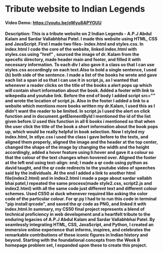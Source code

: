 # Tribute website to Indian Legends
#### Video Demo: <https://youtu.be/oWyu8APYOUU>
#### Description: This is a tribute website on 2 Indian Legends - A.P.J Abdul Kalam and Sardar Vallabhbhai Patel. I made this website using HTML, CSS and JavaScript. First I made two files- index.html and styles.css. In index.html I code the core of the website, linked index.html with styles.css using "href" , sourced the image of dr. Kalam from the specefic directory, made header main and footer, and filled it with necessary information. To each div I also gave it a class so that I can use styles.css accordingly on each text.Also to bold a single sentence, I used (b) both side of the sentence. I made a list of the books he wrote and gave each list a span id so that I can use it in script.js, as I wanted that whenever a reader clicks on the title of the books a alert pops up which will contain short information about the book. Added a footer with link to wikepedia and youtube link. Before the end of body I added script src="" and wrote the location of script.js. Also in the footer I added a link to a website which mentions more books written my dr.Kalam, I used this as I didn't want the reader to be limited. In script.js I used the alert on click function and in document.getElementById I mentioned the id of the list given before.U used this function in all 6 books i mentioned so that when the user click the title of the book a short information about the book pops up, which would be really helpful in book selection. Now I styled my index.html, In stlye.css i used the class i gave before to the texts, and aligned them properly, aligned the image and the header at the top center, changed the shape of the image by changing the width and the height accordingly, added a hover feature using li:hover and gave it a colour so that the colour of the text changes when hovered over. Aligned the footer at the left end using text-align: end; I made a qr code using python as david taught, and the qr code redirects to the youtube video of speeches said by the individuals. At the end I added a link to another html file(index2.html) and in index2.html i made a page about sardar vallabh bhai patel,I repeated the same process(made style2.css, script2.js and index2.html) with all the same code just different text and different colour schemes. Used CS50 ai duck whenever required like asking the color code of the particular colour. For qr.py I had to to run this code in terminal "pip install qrcode", and saved the qr code as PNG, and linked it with index.html.In summary, my CS50 final project represents a blend of technical proficiency in web development and a heartfelt tribute to the enduring legacies of A.P.J Abdul Kalam and Sardar Vallabhbhai Patel. By seamlessly integrating HTML, CSS, JavaScript, and Python, I created an immersive online experience that informs, inspires, and celebrates the remarkable contributions of these iconic figures in Indian history and beyond. Starting with the foundational concepts from the Week 8 homepage problem set, I expanded upon these to create this project.
